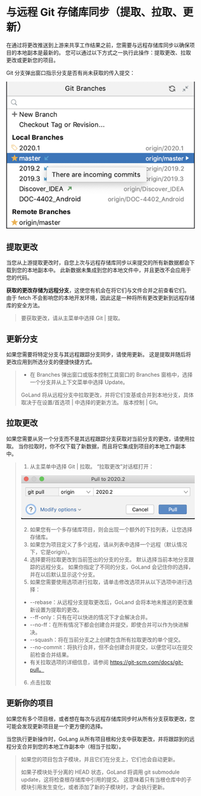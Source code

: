 # 与远程 Git 存储库同步（提取、拉取、更新）

在通过将更改推送到上游来共享工作结果之前，您需要与远程存储库同步以确保项目的本地副本是最新的。 您可以通过以下方式之一执行此操作：提取更改、拉取更改或更新您的项目。

Git 分支弹出窗口指示分支是否有尚未获取的传入提交：

![image-20221125102222768](img/image-20221125102222768.png)

## 提取更改

当您从上游提取更改时，自您上次与远程存储库同步以来提交的所有新数据都会下载到您的本地副本中。 此新数据未集成到您的本地文件中，并且更改不会应用于您的代码。

**获取的更改存储为远程分支**，这使您有机会在将它们与文件合并之前查看它们。 由于 fetch 不会影响您的本地开发环境，因此这是一种将所有更改更新到远程存储库的安全方法。

> 要获取更改，请从主菜单中选择 Git | 提取。

## 更新分支

如果您需要将特定分支与其远程跟踪分支同步，请使用更新。 这是提取并随后将更改应用到所选分支的便捷快捷方式。

> * 在 Branches 弹出窗口或版本控制工具窗口的 Branches 窗格中，选择一个分支并从上下文菜单中选择 Update。
>
> GoLand 将从远程分支中拉取更改，并将它们变基或合并到本地分支，具体取决于在设置/首选项 | 中选择的更新方法。 版本控制 | Git。

## 拉取更改

如果您需要从另一个分支而不是其远程跟踪分支获取对当前分支的更改，请使用拉取。 当你拉取时，你不仅下载了新数据，而且将它集成到项目的本地工作副本中。

> 1. 从主菜单中选择 Git | 拉取。 “拉取更改”对话框打开：
>
> ![image-20221125103101636](img/image-20221125103101636.png)
>
> 2. 如果您有一个多存储库项目，则会出现一个额外的下拉列表，让您选择存储库。
> 3. 如果您为项目定义了多个远程，请从列表中选择一个远程（默认情况下，它是origin）。
> 4. 选择要将拉取更改到当前签出的分支的分支。 默认选择当前本地分支跟踪的远程分支。 如果你指定了不同的分支，GoLand 会记住你的选择，并在以后默认显示这个分支。
> 5. 如果您需要使用选项进行拉取，请单击修改选项并从以下选项中进行选择：
>
> * --rebase：从远程分支提取更改后，GoLand 会将本地未推送的更改重新设置为提取的更改。
> * --ff-only：只有在可以快进的情况下才会解决合并。
> * --no-ff：在所有情况下都会创建合并提交，即使合并可以作为快进解决。
> * --squash：将在当前分支之上创建包含所有拉取更改的单个提交。
> * --no-commit：将执行合并，但不会创建合并提交，以便您可以在提交前检查合并结果。
> * 有关拉取选项的详细信息，请参阅 https://git-scm.com/docs/git-pull。
>
> 6. 点击拉取

## 更新你的项目

如果您有多个项目根，或者想在每次与远程存储库同步时从所有分支获取更改，您可能会发现更新项目是一个更方便的选择。

当您执行更新操作时，GoLang 从所有项目根和分支中获取更改，并将跟踪到的远程分支合并到您的本地工作副本中（相当于拉取）。

> 如果您的项目包含子模块，并且它们在分支上，它们也会自动更新。
>
> 如果子模块处于分离的 HEAD 状态，GoLand 将调用 git submodule update，这将检查根存储库中引用的提交。 这意味着只有当根仓库中的子模块引用发生变化，或者添加了新的子模块时，才会执行更新。

